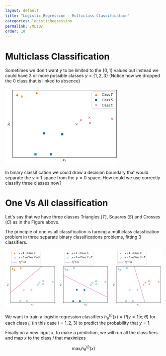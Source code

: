 ```yaml
---
layout: default
title: "Logistic Regression - Multiclass Classification"
categories: logisticRegression
permalink: /ML10/
order: 10
---
```


# Multiclass Classification
Sometimes we don't want $y$ to be limited to the $\{0,1\}$ values but instead we could have 3 or more possible classes $y=\{1,2,3\}$ (Notice how we dropped the $0$ class that is linked to absence)


![png](ML-10-MulticlassClassification_files/ML-10-MulticlassClassification_2_0.png)


In binary classification we could draw a decision boundary that would separate the $y=1$ space from the $y=0$ space. How could we use correctly classify three classes now?

# One Vs All classification
Let's say that we have three classes Triangles ($T$), Squares ($S$) and Crosses ($C$) as in the Figure above.

The principle of one vs all classification is turning a multiclass classfication problem in three separate binary classifications problems, fitting 3 classifiers.


![png](ML-10-MulticlassClassification_files/ML-10-MulticlassClassification_4_0.png)


We want to train a logistic regression classifiers $h_\theta^{(i)}(x)=P(y=1|x;\theta)$ for each class $i$, (in this case $i=1,2,3$) to predict the probability that $y=1$.

Finally on a new input $x$, to make a prediction, we will run all the classifiers and map $x$ to the class $i$ that maximizes

$$\max_{i}h_\theta^{(i)}(x)$$
